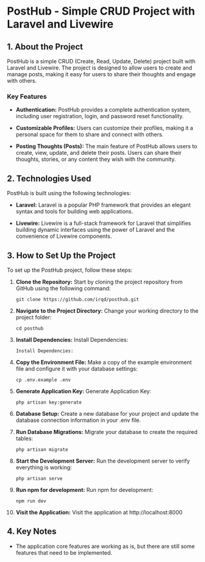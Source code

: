 # PostHub - Simple CRUD Project with Laravel and Livewire

## 1. About the Project

PostHub is a simple CRUD (Create, Read, Update, Delete) project built with Laravel and Livewire. The project is designed to allow users to create and manage posts, making it easy for users to share their thoughts and engage with others.

### Key Features

- **Authentication:** PostHub provides a complete authentication system, including user registration, login, and password reset functionality.

- **Customizable Profiles:** Users can customize their profiles, making it a personal space for them to share and connect with others.

- **Posting Thoughts (Posts):** The main feature of PostHub allows users to create, view, update, and delete their posts. Users can share their thoughts, stories, or any content they wish with the community.

## 2. Technologies Used

PostHub is built using the following technologies:

- **Laravel:** Laravel is a popular PHP framework that provides an elegant syntax and tools for building web applications.

- **Livewire:** Livewire is a full-stack framework for Laravel that simplifies building dynamic interfaces using the power of Laravel and the convenience of Livewire components.

## 3. How to Set Up the Project

To set up the PostHub project, follow these steps:

1. **Clone the Repository:** Start by cloning the project repository from GitHub using the following command:

   ```shell
   git clone https://github.com/irqd/posthub.git

2. **Navigate to the Project Directory:** Change your working directory to the project folder:

   ```shell
   cd posthub

3. **Install Dependencies:** Install Dependencies:

   ```shell
   Install Dependencies:

4. **Copy the Environment File:** Make a copy of the example environment file and configure it with your database settings:

   ```shell
   cp .env.example .env

5. **Generate Application Key:** Generate Application Key:

   ```shell
   php artisan key:generate

6. **Database Setup:** Create a new database for your project and update the database connection   information in your .env file.

7. **Run Database Migrations:** Migrate your database to create the required tables:

   ```shell
   php artisan migrate

8. **Start the Development Server:** Run the development server to verify everything is working:

   ```shell
   php artisan serve

9. **Run npm for development:** Run npm for development:

   ```shell
   npm run dev

10. **Visit the Application:** Visit the application at http://localhost:8000


## 4. Key Notes

- The application core features are working as is, but there are still some features that need to be implemented.
  